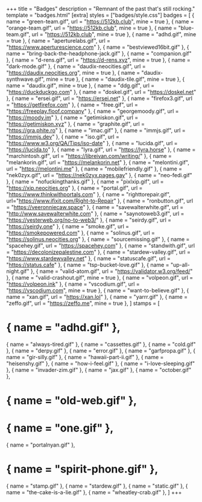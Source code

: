 +++
title = "Badges"
description = "Remnant of the past that's still rocking."
template = "badges.html"
[extra]
styles = ["badges/style.css"]
badges = [
  { name = "green-team.gif", url = "https://512kb.club", mine = true },
  { name = "orange-team.gif", url = "https://512kb.club", mine = true },
  { name = "blue-team.gif", url = "https://512kb.club", mine = true },
  { name = "adhd.gif", mine = true },
  { name = "aperturelabs.gif", url = "https://www.aperturescience.com" },
  { name = "bestviewed16bit.gif" },
  { name = "bring-back-the-headphone-jack.gif" },
  { name = "companion.gif" },
  { name = "d-rens.gif", url = "https://d-rens.xyz", mine = true },
  { name = "dark-mode.gif" },
  { name = "daudix-neocities.gif", url = "https://daudix.neocities.org", mine = true },
  { name = "daudix-synthwave.gif", mine = true },
  { name = "daudix-tile.gif", mine = true },
  { name = "daudix.gif", mine = true },
  { name = "ddg.gif", url = "https://duckduckgo.com" },
  { name = "doskel.gif", url = "https://doskel.net" },
  { name = "ersei.gif", url = "https://ersei.net" },
  { name = "firefox3.gif", url = "https://getfirefox.com" },
  { name = "free.gif", url = "https://freeplay.floof.company" },
  { name = "georgemoody.gif", url = "https://moody.im" },
  { name = "getimiskon.gif", url = "https://getimiskon.xyz" },
  { name = "graphite.gif", url = "https://gra.phite.ro" },
  { name = "imac.gif" },
  { name = "immjs.gif", url = "https://immjs.dev" },
  { name = "iso.gif", url = "https://www.w3.org/QA/Tips/iso-date" },
  { name = "lucida.gif", url = "https://lucida.to" },
  { name = "lyra.gif", url = "https://lyra.horse" },
  { name = "marchintosh.gif", url = "https://libreivan.com/writing/" },
  { name = "melankorin.gif", url = "https://melankorin.net" },
  { name = "melontini.gif", url = "https://melontini.me" },
  { name = "mobilefriendly.gif" },
  { name = "nek0zyx.gif", url = "https://nek0zyx.pages.gay" },
  { name = "neo-fedi.gif" },
  { name = "nofuckingthanks.gif" },
  { name = "pixlxip.gif", url = "https://xip.neocities.org" },
  { name = "portal.gif", url = "https://www.thinkwithportals.com" },
  { name = "righttorepair.gif", url="https://www.ifixit.com/Right-to-Repair" },
  { name = "ronbutton.gif", url = "https://veeronniecaw.space" },
  { name = "savewalterwhite.gif", url = "http://www.savewalterwhite.com" },
  { name = "saynotoweb3.gif", url = "https://yesterweb.org/no-to-web3/" },
  { name = "seirdy.gif", url = "https://seirdy.one" },
  { name = "smoke.gif", url = "https://smokepowered.com" },
  { name = "solinus.gif", url = "https://solinus.neocities.org" },
  { name = "sourcemissing.gif" },
  { name = "spacehey.gif", url = "https://spacehey.com" },
  { name = "standwith.gif", url = "https://decolonizepalestine.com" },
  { name = "stardew-valley.gif", url = "https://www.stardewvalley.net" },
  { name = "statuscafe.gif", url = "https://status.cafe" },
  { name = "tsp-bucket-love.gif" },
  { name = "up-all-night.gif" },
  { name = "valid-atom.gif", url = "https://validator.w3.org/feed/" },
  { name = "valid-crashout.gif", mine = true },
  { name = "volpeon.gif", url = "https://volpeon.ink" },
  { name = "vscodium.gif", url = "https://vscodium.com", mine = true },
  { name = "want-to-believe.gif" },
  { name = "xan.gif", url = "https://xan.lol" },
  { name = "yarrr.gif" },
  { name = "zeffo.gif", url = "https://zeffo.me", mine = true },
]
stamps = [
  # { name = "adhd.gif" },
  { name = "always-tired.gif" },
  { name = "cassettes.gif" },
  { name = "cold.gif" },
  { name = "derpy.gif" },
  { name = "error.gif" },
  { name = "garfpropa.gif" },
  { name = "gir-silly.gif" },
  { name = "hawaii-part-ii.gif" },
  { name = "heisenshy.gif" },
  { name = "how-i-feel.gif" },
  { name = "i-love-sleeping.gif" },
  { name = "invader-zim.gif" },
  { name = "jax.gif" },
  { name = "october.gif" },
  # { name = "old-web.gif" },
  # { name = "one.gif" },
  { name = "portalnyan.gif" },
  # { name = "spirit-phone.gif" },
  { name = "stamp.gif" },
  { name = "stardew.gif" },
  { name = "static.gif" },
  { name = "the-cake-is-a-lie.gif" },
  { name = "wheatley-crab.gif" },
]
+++

